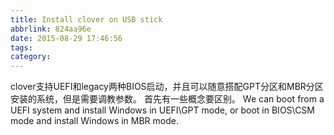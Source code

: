 ```yaml
---
title: Install clover on USB stick
abbrlink: 824aa96e
date: 2015-08-29 17:46:56
tags:
category:
---
```

clover支持UEFI和legacy两种BIOS启动，并且可以随意搭配GPT分区和MBR分区安装的系统，但是需要调教参数。
首先有一些概念要区别。
We can boot from a UEFI system and install Windows in UEFI\GPT mode, or boot in BIOS\CSM mode and install Windows in MBR mode.